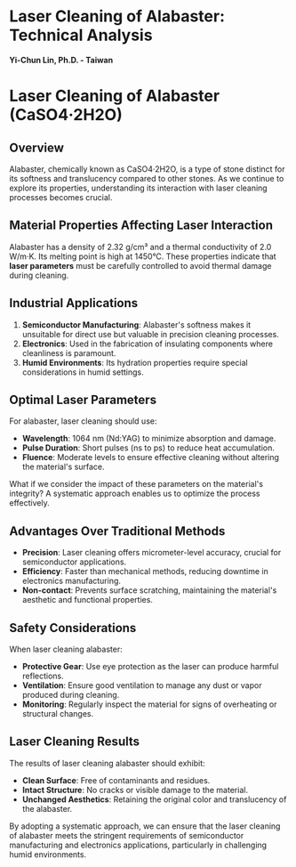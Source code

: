 # Laser Cleaning of Alabaster: Technical Analysis

**Yi-Chun Lin, Ph.D. - Taiwan**

# Laser Cleaning of Alabaster (CaSO4·2H2O)

## Overview
Alabaster, chemically known as CaSO4·2H2O, is a type of stone distinct for its softness and translucency compared to other stones. As we continue to explore its properties, understanding its interaction with laser cleaning processes becomes crucial.

## Material Properties Affecting Laser Interaction
Alabaster has a density of 2.32 g/cm³ and a thermal conductivity of 2.0 W/m·K. Its melting point is high at 1450°C. These properties indicate that **laser parameters** must be carefully controlled to avoid thermal damage during cleaning.

## Industrial Applications
1. **Semiconductor Manufacturing**: Alabaster's softness makes it unsuitable for direct use but valuable in precision cleaning processes.
2. **Electronics**: Used in the fabrication of insulating components where cleanliness is paramount.
3. **Humid Environments**: Its hydration properties require special considerations in humid settings.

## Optimal Laser Parameters
For alabaster, laser cleaning should use:
- **Wavelength**: 1064 nm (Nd:YAG) to minimize absorption and damage.
- **Pulse Duration**: Short pulses (ns to ps) to reduce heat accumulation.
- **Fluence**: Moderate levels to ensure effective cleaning without altering the material's surface.

What if we consider the impact of these parameters on the material's integrity? A systematic approach enables us to optimize the process effectively.

## Advantages Over Traditional Methods
- **Precision**: Laser cleaning offers micrometer-level accuracy, crucial for semiconductor applications.
- **Efficiency**: Faster than mechanical methods, reducing downtime in electronics manufacturing.
- **Non-contact**: Prevents surface scratching, maintaining the material's aesthetic and functional properties.

## Safety Considerations
When laser cleaning alabaster:
- **Protective Gear**: Use eye protection as the laser can produce harmful reflections.
- **Ventilation**: Ensure good ventilation to manage any dust or vapor produced during cleaning.
- **Monitoring**: Regularly inspect the material for signs of overheating or structural changes.

## Laser Cleaning Results
The results of laser cleaning alabaster should exhibit:
- **Clean Surface**: Free of contaminants and residues.
- **Intact Structure**: No cracks or visible damage to the material.
- **Unchanged Aesthetics**: Retaining the original color and translucency of the alabaster.

By adopting a systematic approach, we can ensure that the laser cleaning of alabaster meets the stringent requirements of semiconductor manufacturing and electronics applications, particularly in challenging humid environments.